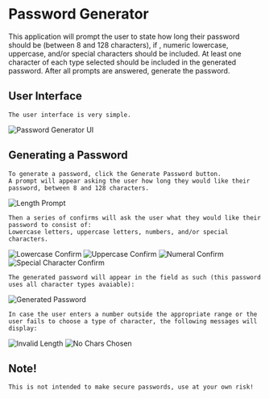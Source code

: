 # Password Generator

This application will prompt the user to state how long their password should be (between 8 and 128 characters), if , numeric lowercase, uppercase, and/or special characters should be included. At least one character of each type selected should be included in the generated password. After all prompts are answered, generate the password.

## User Interface

    The user interface is very simple.
![Password Generator UI](https://imgur.com/0HEUja0)

## Generating a Password

    To generate a password, click the Generate Password button.
    A prompt will appear asking the user how long they would like their password, between 8 and 128 characters.

![Length Prompt](https://imgur.com/aXuRkic)

    Then a series of confirms will ask the user what they would like their password to consist of:
    Lowercase letters, uppercase letters, numbers, and/or special characters.

![Lowercase Confirm](https://imgur.com/mVIjwa2)
![Uppercase Confirm](https://imgur.com/JmwWpZu)
![Numeral Confirm](https://imgur.com/4RvKcHY)
![Special Character Confirm](https://imgur.com/HiULAQD)

    The generated password will appear in the field as such (this password uses all character types avaiable):

![Generated Password](https://imgur.com/rmP9HH6)

    In case the user enters a number outside the appropriate range or the user fails to choose a type of character, the following messages will display:

![Invalid Length](https://imgur.com/6rWsH40)
![No Chars Chosen](https://imgur.com/ugPRlgT)

## Note!

    This is not intended to make secure passwords, use at your own risk!




